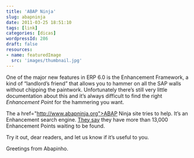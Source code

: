 ```yaml
---
title: 'ABAP Ninja'
slug: abapninja
date: 2011-03-25 18:51:10
tags: [link]
categories: [dicas]
wordpressId: 286
draft: false
resources:
- name: featuredImage
  src: 'images/thumbnail.jpg'
---
```

One of the major new features in ERP 6.0 is the Enhancement Framework, a kind of “landlord’s friend” that allows you to hammer on all the SAP walls without chipping the paintwork. Unfortunately there’s still very little documentation about this and it’s always difficult to find the right _Enhancement Point_ for the hammering you want.

The a href="http://www.abapninja.org">ABAP Ninja site tries to help. It’s an Enhancement search engine. [They say][1] they have more than 13,000 Enhancement Points waiting to be found.

Try it out, dear readers, and let us know if it’s useful to you.

Greetings from Abapinho.

   [1]: http://www.abapninja.org/pages/about
